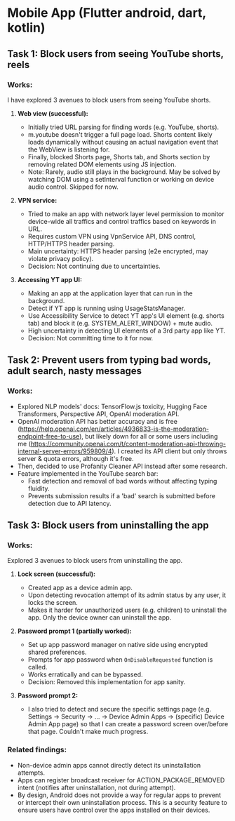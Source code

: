 # Mobile App (Flutter android, dart, kotlin)

## Task 1: Block users from seeing YouTube shorts, reels

### Works:
I have explored 3 avenues to block users from seeing YouTube shorts.

1. **Web view (successful):**
   - Initially tried URL parsing for finding words (e.g. YouTube, shorts).
   - m.youtube doesn't trigger a full page load. Shorts content likely loads dynamically without causing an actual navigation event that the WebView is listening for.
   - Finally, blocked Shorts page, Shorts tab, and Shorts section by removing related DOM elements using JS injection.
   - Note: Rarely, audio still plays in the background. May be solved by watching DOM using a setInterval function or working on device audio control. Skipped for now.

2. **VPN service:**
   - Tried to make an app with network layer level permission to monitor device-wide all traffics and control traffics based on keywords in URL.
   - Requires custom VPN using VpnService API, DNS control, HTTP/HTTPS header parsing.
   - Main uncertainty: HTTPS header parsing (e2e encrypted, may violate privacy policy).
   - Decision: Not continuing due to uncertainties.

3. **Accessing YT app UI:**
   - Making an app at the application layer that can run in the background.
   - Detect if YT app is running using UsageStatsManager.
   - Use Accessibility Service to detect YT app's UI element (e.g. shorts tab) and block it (e.g. SYSTEM_ALERT_WINDOW) + mute audio.
   - High uncertainty in detecting UI elements of a 3rd party app like YT.
   - Decision: Not committing time to it for now.

## Task 2: Prevent users from typing bad words, adult search, nasty messages

### Works:
- Explored NLP models' docs: TensorFlow.js toxicity, Hugging Face Transformers, Perspective API, OpenAI moderation API.
- OpenAI moderation API has better accuracy and is free (https://help.openai.com/en/articles/4936833-is-the-moderation-endpoint-free-to-use), but likely down for all or some users including me (https://community.openai.com/t/content-moderation-api-throwing-internal-server-errors/959809/4). I created its API client but only throws server & quota errors, although it's free.
- Then, decided to use Profanity Cleaner API instead after some research.
- Feature implemented in the YouTube search bar:
  - Fast detection and removal of bad words without affecting typing fluidity.
  - Prevents submission results if a 'bad' search is submitted before detection due to API latency.

## Task 3: Block users from uninstalling the app

### Works:
Explored 3 avenues to block users from uninstalling the app.

1. **Lock screen (successful):**
   - Created app as a device admin app.
   - Upon detecting revocation attempt of its admin status by any user, it locks the screen.
   - Makes it harder for unauthorized users (e.g. children) to uninstall the app. Only the device owner can uninstall the app.

2. **Password prompt 1 (partially worked):**
   - Set up app password manager on native side using encrypted shared preferences.
   - Prompts for app password when `OnDisableRequested` function is called.
   - Works erratically and can be bypassed.
   - Decision: Removed this implementation for app sanity.

3. **Password prompt 2:**
   - I also tried to detect and secure the specific settings page (e.g. Settings -> Security -> ... -> Device Admin Apps -> (specific) Device Admin App page) so that I can create a password screen over/before that page. Couldn't make much progress.

### Related findings:
- Non-device admin apps cannot directly detect its uninstallation attempts.
- Apps can register broadcast receiver for ACTION_PACKAGE_REMOVED intent (notifies after uninstallation, not during attempt).
- By design, Android does not provide a way for regular apps to prevent or intercept their own uninstallation process. This is a security feature to ensure users have control over the apps installed on their devices.
